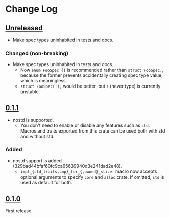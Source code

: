 # Change Log

## [Unreleased]

* Make spec types uninhabited in tests and docs.

### Changed (non-breaking)

* Make spec types uninhabited in tests and docs.
    + Now `enum FooSpec {}` is recommended rather than `struct FooSpec;`, because the former
      prevents accidentally creating spec type value, which is meaningless.
    + `struct FooSpec(!);` would be better, but `!` (never type) is currently unstable.

## [0.1.1]

* nostd is supported.
    + You don't need to enable or disable any features such as `std`.
      Macros and traits exported from this crate can be used both with std and without std.

### Added

* nostd support is added (329bad44bfaf60fc9ca65639940d3e241dad2e48).
    * `impl_{std_traits,cmp}_for_{,owned}_slice!` macro now accepts optional arguments to specify
      `core` and `alloc` crate.
      If omitted, `std` is used as default for both.

## [0.1.0]

First release.

[Unreleased]: <https://github.com/lo48576/validated-slice/compare/v0.1.1...develop>
[0.1.1]: <https://github.com/lo48576/validated-slice/releases/tag/v0.1.1>
[0.1.0]: <https://github.com/lo48576/validated-slice/releases/tag/v0.1.0>
